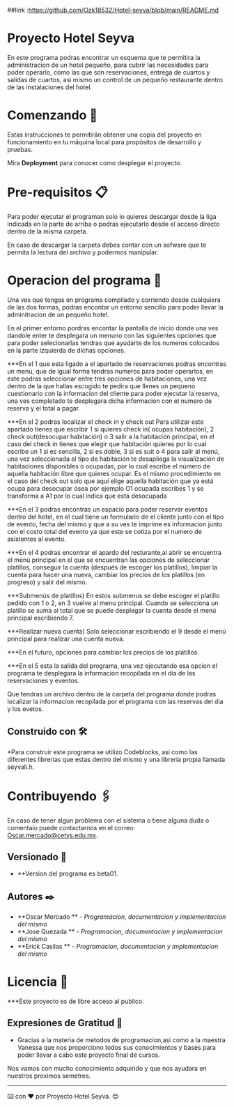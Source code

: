 ##link :https://github.com/Ozk18532/Hotel-seyva/blob/main/README.md

# Proyecto Hotel Seyva 

En este programa podras encontrar un esquema que te permitira la administracion de un hotel pequeño, para cubrir las necesidades para poder operarlo,
como las que son reservaciones, entrega de cuartos y salidas de cuartos, asi mismo un control de un pequeño restaurante dentro de las instalaciones 
del hotel.

# Comenzando 🚀

Estas instrucciones te permitirán obtener una copia del proyecto en funcionamiento en tu máquina local para propósitos de desarrollo y pruebas.


Mira **Deployment** para conocer como desplegar el proyecto.

# Pre-requisitos 📋

Para poder ejecutar el programan solo lo quieres descargar desde la liga indicada en la parte de arriba o podras ejecutarlo desde el acceso directo
dentro de la misma carpeta.

En caso de descargar la carpeta debes contar con un sofware que te permita la lectura del archivo y podermos manipular.

# Operacion del programa 🔧

Una ves que tengas en programa compilado y corriendo desde cualquiera de las dos formas, podras encontar un entorno sencillo para poder llevar la
adminitracion de un pequeño hotel. 

En el primer entorno pordras encontar la pantalla de inicio donde una ves dandole enter te desplegara un menuno con las siguientes opciones que para
poder selecionarlas tendras que ayudarte de los numeros colocados en la parte izquierda de dichas opciones.

***En el 1 que esta ligado a el apartado de reservaciones podras encontras un menu, que de igual forma tendras numeros para poder operarlos, en este
podras seleccionar entre tres opciones de habitaciones, una vez dentro de la que hallas escogido te pedira que llenes un pequeno cuestionario
con la informacion del cliente para poder ejecutar la reserva, una ves completado te desplegara dicha informacion con el numero de reserva y el
total a pagar.

***En el 2 podras localizar el check in y check out Para utilizar este apartado tienes que escribir 1 si quieres check in( ocupas habitación), 2 check out(desocupar habitación) o 3 salir a la habitación principal, en el caso del check in tienes que elegir que habitación quieres por lo cual escribe un 1 si es sencilla, 2 si es doble, 3 si es suit o 4 para salir al menú, una vez seleccionada el tipo de habitación te desapliega la  visualización de habitaciones disponibles o ocupadas, por lo cual escribe el número de aquella habitación libre que quieres ocupar. Es el mismo procedimiento en el caso del check out solo que aquí elige aquella habitación que ya está ocupa para desocupar ósea por ejemplo O1 ocupada escribes 1 y se transforma a  A1 por lo cual indica que está desocupada



***En el 3 podras encontras un espacio para poder reservar eventos dentro del hotel, en el cual tiene un formulario de el cliente junto con el tipo de 
evento, fecha del mismo y que a su ves te imprime es informacion junto con el costo total del evento ya que este se cotiza por el numero de asistentes 
al evento.


***En el 4 podras encontrar el apardo del resturante,al abrir se encuentra el menú principal en el que se encuentran las opciones de seleccionar platillos,
conseguir la cuenta (después de escoger los platillos), limpiar la cuenta para hacer una nueva,
cambiar los precios de los platillos (en progreso) y salir del mismo.

***Submenús de platillos)
En estos submenus se debe escoger el platillo pedido con 1 o 2, en 3 vuelve al menu principal.
Cuando se selecciona un platillo se suma al total que se puede desplegar la cuenta desde el menú
principal escribiendo 7.

***Realizar nueva cuenta)
Solo seleccionar escribiendo el 9 desde el menú principal para realizar una cuenta nueva.

***En el futuro, opciones para cambiar los precios de los platillos.



***En el 5 esta la salida del programa, una vez ejecutando esa opcion el programa te desplegara la informacion recopilada en el dia de las reservaciones
y eventos.


Que tendras un archivo dentro de la carpeta del programa donde podras localizar la informacion recopilada por el programa con las reservas del dia y 
los evetos.

## Construido con 🛠️

*Para construir este programa se utilizo Codeblocks, asi como las diferentes librerias que estas dentro del mismo y una libreria propia llamada seyvali.h.

# Contribuyendo 🖇️

En caso de tener algun problema con el sistema o tiene alguna duda o comentaio puede contactarnos en el correo: Oscar.mercado@cetys.edu.mx.

## Versionado 📌

* **Version del programa es beta01.

## Autores ✒️

* **Oscar Mercado ** - *Programacion, documentacion y implementacion del mismo*  
* **Jose Quezada ** - *Programacion, documentacion y implementacion del mismo* 
* **Erick Casilas ** - *Programacion, documentacion y implementacion del mismo*  

# Licencia 📄

***Este proyecto es de libre acceso al publico.

## Expresiones de Gratitud 🎁

* Gracias a la materia de metodos de programacion,asi como a la maestra Vanessa que nos proporciono todos sus conocimientos y bases para poder llevar
a cabo este proyecto final de cursos.

Nos vamos con mucho conocimiento adquirido y que nos ayudara en nuestros proximos semetres.


---
⌨️ con ❤️ por Proyecto Hotel Seyva. 😊
